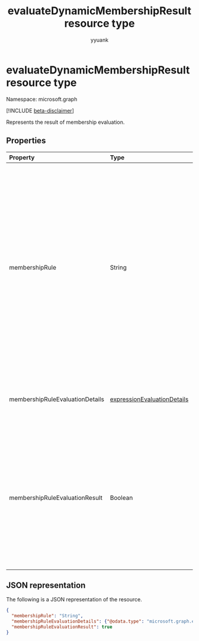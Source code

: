 ﻿---
title: "evaluateDynamicMembershipResult resource type"
description: "Represents the result of membership evaluation."
localization_priority: Normal
author: "yyuank"
ms.prod: "microsoft-identity-platform"
doc_type: "resourcePageType"
---

# evaluateDynamicMembershipResult resource type

Namespace: microsoft.graph

[!INCLUDE [beta-disclaimer](../../includes/beta-disclaimer.md)]

Represents the result of membership evaluation.

## Properties

| Property                        | Type                                                          | Description                                                                                                                                                                                                                                                                                                                                                             |
| :------------------------------ | :------------------------------------------------------------ | :---------------------------------------------------------------------------------------------------------------------------------------------------------------------------------------------------------------------------------------------------------------------------------------------------------------------------------------------------------------------- |
| membershipRule                  | String                                                        | If a group ID is provided, the value is the membership rule for the group. If a group ID is not provided, the value is the membership rule that was provided as a parameter. For more information, see [Dynamic membership rules for groups in Azure Active Directory](https://docs.microsoft.com/azure/active-directory/users-groups-roles/groups-dynamic-membership). |
| membershipRuleEvaluationDetails | [expressionEvaluationDetails](expressionevaluationdetails.md) | Provides a detailed anaylsis of the membership evaluation result.                                                                                                                                                                                                                                                                                                       |
| membershipRuleEvaluationResult  | Boolean                                                       | The value is `true` if the user or device is a member of the group. The value can also be `true` if a membership rule was provided and the user or device passes the rule evaluation; otherwise `false`.                                                                                                                                                                |

## JSON representation

The following is a JSON representation of the resource.

<!-- {
  "blockType": "resource",
  "optionalProperties": [

  ],
  "@odata.type": "microsoft.graph.evaluateDynamicMembershipResult",
  "baseType": null
}-->

```json
{
  "membershipRule": "String",
  "membershipRuleEvaluationDetails": {"@odata.type": "microsoft.graph.expressionEvaluationDetails"},
  "membershipRuleEvaluationResult": true
}
```

<!-- uuid: 16cd6b66-4b1a-43a1-adaf-3a886856ed98
2019-02-04 14:57:30 UTC -->

<!-- {
  "type": "#page.annotation",
  "description": "evaluateDynamicMembershipResult resource",
  "keywords": "",
  "section": "documentation",
  "tocPath": ""
}-->
